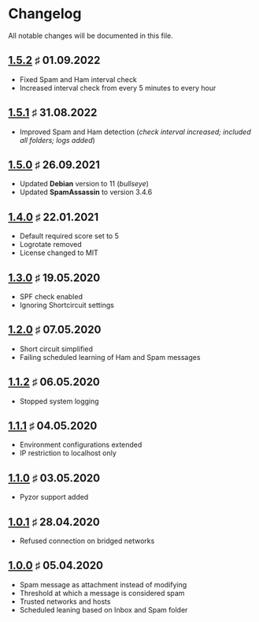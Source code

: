 # Changelog

All notable changes will be documented in this file.

<a name="v1-5-2"></a>
## [1.5.2](https://github.com/bloodhunterd/froxlor-mail-spamassassin/releases/tag/1.5.2) &#9839; 01.09.2022

* Fixed Spam and Ham interval check
* Increased interval check from every 5 minutes to every hour

<a name="v1-5-1"></a>
## [1.5.1](https://github.com/bloodhunterd/froxlor-mail-spamassassin/releases/tag/1.5.1) &#9839; 31.08.2022

* Improved Spam and Ham detection (*check interval increased; included all folders; logs added*)

<a name="v1-5-0"></a>
## [1.5.0](https://github.com/bloodhunterd/froxlor-mail-spamassassin/releases/tag/1.5.0) &#9839; 26.09.2021

* Updated **Debian** version to 11 (*bullseye*)
* Updated **SpamAssassin** to version 3.4.6

<a name="v1-4-0"></a>
## [1.4.0](https://github.com/bloodhunterd/froxlor-mail-spamassassin/releases/tag/1.4.0) &#9839; 22.01.2021

* Default required score set to 5
* Logrotate removed
* License changed to MIT

<a name="v1-3-0"></a>
## [1.3.0](https://github.com/bloodhunterd/froxlor-mail-spamassassin/releases/tag/1.3.0) &#9839; 19.05.2020

* SPF check enabled
* Ignoring Shortcircuit settings

<a name="v1-2-0"></a>
## [1.2.0](https://github.com/bloodhunterd/froxlor-mail-spamassassin/releases/tag/1.2.0) &#9839; 07.05.2020

* Short circuit simplified
* Failing scheduled learning of Ham and Spam messages

<a name="v1-1-2"></a>
## [1.1.2](https://github.com/bloodhunterd/froxlor-mail-spamassassin/releases/tag/1.1.2) &#9839; 06.05.2020

* Stopped system logging

<a name="v1-1-1"></a>
## [1.1.1](https://github.com/bloodhunterd/froxlor-mail-spamassassin/releases/tag/1.1.1) &#9839; 04.05.2020

* Environment configurations extended
* IP restriction to localhost only

<a name="v1-1-0"></a>
## [1.1.0](https://github.com/bloodhunterd/froxlor-mail-spamassassin/releases/tag/1.1.0) &#9839; 03.05.2020

* Pyzor support added

<a name="v1-0-1"></a>
## [1.0.1](https://github.com/bloodhunterd/froxlor-mail-spamassassin/releases/tag/1.0.1) &#9839; 28.04.2020

* Refused connection on bridged networks

<a name="v1-0-0"></a>
## [1.0.0](https://github.com/bloodhunterd/froxlor-mail-spamassassin/releases/tag/1.0.0) &#9839; 05.04.2020

* Spam message as attachment instead of modifying
* Threshold at which a message is considered spam
* Trusted networks and hosts
* Scheduled leaning based on Inbox and Spam folder
